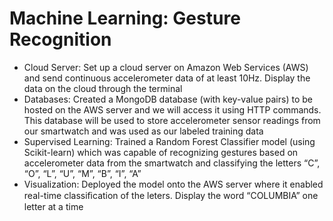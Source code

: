 # Machine Learning: Gesture Recognition

* Cloud Server: Set up a cloud server on Amazon Web Services (AWS) and send continuous accelerometer data of at least 10Hz. Display the data on the cloud through the terminal
* Databases: Created a MongoDB database (with key-value pairs) to be hosted on the AWS server and we will access it using HTTP commands. This database will be used to store accelerometer sensor readings from our smartwatch and was used as our labeled training data
* Supervised Learning: Trained a Random Forest Classifier model (using Scikit-learn) which was capable of recognizing gestures based on accelerometer data from the smartwatch and classifying the letters “C”, “O”, “L”, “U”, “M”, “B”, “I”, “A”
* Visualization: Deployed the model onto the AWS server where it enabled real-time classiﬁcation of the leters. Display the word “COLUMBIA” one letter at a time
